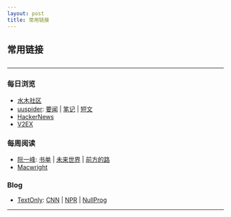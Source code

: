 ```yaml
---
layout: post
title: 常用链接
---
```

## 常用链接

<h2 id="top"></h2>

***

### 每日浏览

*   [水木社区][ref1]
*   [uuspider][ref2]: [要闻][ref3] \| [笔记][ref4] \| [短文][ref5]
*   [HackerNews][ref9]
*   [V2EX][ref16]

### 每周阅读

*   [阮一峰][ref6]: [书单][ref7] \| [未来世界][ref14] \| [前方的路][ref15]
*   [Macwright][ref8]

### Blog

*   [TextOnly][ref10]: [CNN][ref11] \| [NPR][ref12] \| [NullProg][ref13]

***

[ref16]:https://www.v2ex.com/
[ref15]:前方的路
[ref14]:http://ruanyifeng.com/survivor/
[ref13]:https://nullprogram.com/
[ref12]:http://thin.npr.org/
[ref11]:http://lite.cnn.io/en
[ref10]:https://sjmulder.nl/en/textonly.html
[ref1]:https://m.mysmth.net/index
[ref2]:http://about.uuspider.com/
[ref3]:http://news.uuspider.com/
[ref4]:http://m.uuspider.com/
[ref5]:http://read.uuspider.com/read
[ref6]:http://ruanyifeng.com/
[ref7]:https://github.com/ruanyf/reading-list
[ref8]:https://macwright.com/
[ref9]:https://news.ycombinator.com/news
